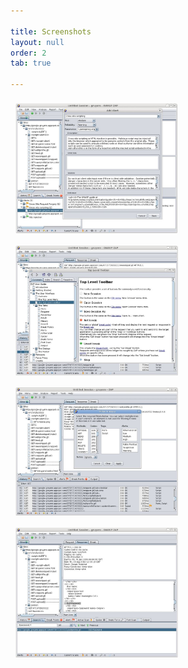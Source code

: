 ```yaml
---

title: Screenshots
layout: null
order: 2
tab: true

---
```


<img src="assets/images/800px-ZAP-ScreenShotAddAlert.png.jpeg" alt="image" width="260px" style="padding:8px;"/><img src="assets/images/800px-ZAP-ScreenShotHelp.png.jpeg" alt="image" width="260px" style="padding:8px;"/>
<img src="assets/images/800px-ZAP-ScreenShotHistoryFilter.png.jpeg" alt="image" width="260px" style="padding:8px;"/><img src="assets/images/800px-ZAP-ScreenShotSearchTab.png.jpeg" alt="image" width="260px" style="padding:8px;"/>
